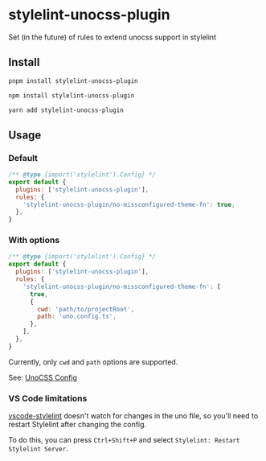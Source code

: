 # stylelint-unocss-plugin
Set (in the future) of rules to extend unocss support in stylelint

## Install

```sh
pnpm install stylelint-unocss-plugin
```

```sh
npm install stylelint-unocss-plugin
```

```sh
yarn add stylelint-unocss-plugin
```

## Usage

### Default

```js
/** @type {import('stylelint').Config} */
export default {
  plugins: ['stylelint-unocss-plugin'],
  rules: {
    'stylelint-unocss-plugin/no-missconfigured-theme-fn': true,
  },
}
```

### With options

```js
/** @type {import('stylelint').Config} */
export default {
  plugins: ['stylelint-unocss-plugin'],
  rules: {
    'stylelint-unocss-plugin/no-missconfigured-theme-fn': [
      true,
      {
        cwd: 'path/to/projectRoot',
        path: 'uno.config.ts',
      },
    ],
  },
}
```

Currently, only `cwd` and `path` options are supported.

See: [UnoCSS Config](https://github.com/unocss/unocss/blob/919bdc43b5b650b73edec614220c9c3ff3758460/packages-engine/config/src/index.ts#L10-L15)

### VS Code limitations

[vscode-stylelint](https://github.com/stylelint/vscode-stylelint) doesn't watch for changes in the uno file, so you'll need to restart Stylelint after changing the config.

To do this, you can press `Ctrl+Shift+P` and select `Stylelint: Restart Stylelint Server`.
